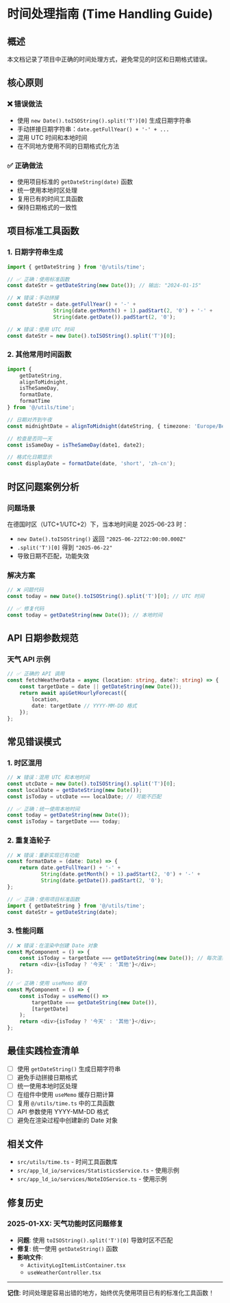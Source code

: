 # 时间处理指南 (Time Handling Guide)

## 概述

本文档记录了项目中正确的时间处理方式，避免常见的时区和日期格式错误。

## 核心原则

### ❌ 错误做法
- 使用 `new Date().toISOString().split('T')[0]` 生成日期字符串
- 手动拼接日期字符串：`date.getFullYear() + '-' + ...`
- 混用 UTC 时间和本地时间
- 在不同地方使用不同的日期格式化方法

### ✅ 正确做法
- 使用项目标准的 `getDateString(date)` 函数
- 统一使用本地时区处理
- 复用已有的时间工具函数
- 保持日期格式的一致性

## 项目标准工具函数

### 1. 日期字符串生成

```typescript
import { getDateString } from '@/utils/time';

// ✅ 正确：使用标准函数
const dateStr = getDateString(new Date()); // 输出: "2024-01-15"

// ❌ 错误：手动拼接
const dateStr = date.getFullYear() + '-' + 
               String(date.getMonth() + 1).padStart(2, '0') + '-' + 
               String(date.getDate()).padStart(2, '0');

// ❌ 错误：使用 UTC 时间
const dateStr = new Date().toISOString().split('T')[0];
```

### 2. 其他常用时间函数

```typescript
import { 
    getDateString,
    alignToMidnight,
    isTheSameDay,
    formatDate,
    formatTime 
} from '@/utils/time';

// 日期对齐到午夜
const midnightDate = alignToMidnight(dateString, { timezone: 'Europe/Berlin' });

// 检查是否同一天
const isSameDay = isTheSameDay(date1, date2);

// 格式化日期显示
const displayDate = formatDate(date, 'short', 'zh-cn');
```

## 时区问题案例分析

### 问题场景
在德国时区（UTC+1/UTC+2）下，当本地时间是 2025-06-23 时：
- `new Date().toISOString()` 返回 `"2025-06-22T22:00:00.000Z"`
- `.split('T')[0]` 得到 `"2025-06-22"`
- 导致日期不匹配，功能失效

### 解决方案
```typescript
// ❌ 问题代码
const today = new Date().toISOString().split('T')[0]; // UTC 时间

// ✅ 修复代码  
const today = getDateString(new Date()); // 本地时间
```

## API 日期参数规范

### 天气 API 示例
```typescript
// ✅ 正确的 API 调用
const fetchWeatherData = async (location: string, date?: string) => {
    const targetDate = date || getDateString(new Date());
    return await apiGetHourlyForecast({
        location,
        date: targetDate // YYYY-MM-DD 格式
    });
};
```

## 常见错误模式

### 1. 时区混用
```typescript
// ❌ 错误：混用 UTC 和本地时间
const utcDate = new Date().toISOString().split('T')[0];
const localDate = getDateString(new Date());
const isToday = utcDate === localDate; // 可能不匹配

// ✅ 正确：统一使用本地时间
const today = getDateString(new Date());
const isToday = targetDate === today;
```

### 2. 重复造轮子
```typescript
// ❌ 错误：重新实现已有功能
const formatDate = (date: Date) => {
    return date.getFullYear() + '-' + 
           String(date.getMonth() + 1).padStart(2, '0') + '-' + 
           String(date.getDate()).padStart(2, '0');
};

// ✅ 正确：使用项目标准函数
import { getDateString } from '@/utils/time';
const dateStr = getDateString(date);
```

### 3. 性能问题
```typescript
// ❌ 错误：在渲染中创建 Date 对象
const MyComponent = () => {
    const isToday = targetDate === getDateString(new Date()); // 每次渲染都创建
    return <div>{isToday ? '今天' : '其他'}</div>;
};

// ✅ 正确：使用 useMemo 缓存
const MyComponent = () => {
    const isToday = useMemo(() => 
        targetDate === getDateString(new Date()), 
        [targetDate]
    );
    return <div>{isToday ? '今天' : '其他'}</div>;
};
```

## 最佳实践检查清单

- [ ] 使用 `getDateString()` 生成日期字符串
- [ ] 避免手动拼接日期格式
- [ ] 统一使用本地时区处理
- [ ] 在组件中使用 `useMemo` 缓存日期计算
- [ ] 复用 `@/utils/time.ts` 中的工具函数
- [ ] API 参数使用 YYYY-MM-DD 格式
- [ ] 避免在渲染过程中创建新的 Date 对象

## 相关文件

- `src/utils/time.ts` - 时间工具函数库
- `src/app_ld_io/services/StatisticsService.ts` - 使用示例
- `src/app_ld_io/services/NoteIOService.ts` - 使用示例

## 修复历史

### 2025-01-XX: 天气功能时区问题修复
- **问题**: 使用 `toISOString().split('T')[0]` 导致时区不匹配
- **修复**: 统一使用 `getDateString()` 函数
- **影响文件**: 
  - `ActivityLogItemListContainer.tsx`
  - `useWeatherController.tsx`

---

**记住**: 时间处理是容易出错的地方，始终优先使用项目已有的标准化工具函数！ 